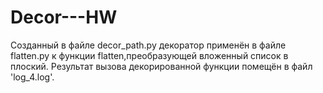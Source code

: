 # Decor---HW
Созданный в файле decor_path.py декоратор применён в файле flatten.py к функции flatten,преобразующей вложенный список в плоский. Результат вызова декорированной функции помещён в файл 'log_4.log'. 
